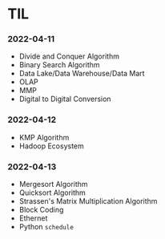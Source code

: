 # TIL

### 2022-04-11
- Divide and Conquer Algorithm
- Binary Search Algorithm
- Data Lake/Data Warehouse/Data Mart
- OLAP
- MMP
- Digital to Digital Conversion

### 2022-04-12
- KMP Algorithm
- Hadoop Ecosystem

### 2022-04-13
- Mergesort Algorithm
- Quicksort Algorithm
- Strassen's Matrix Multiplication Algorithm
- Block Coding
- Ethernet
- Python ```schedule```
